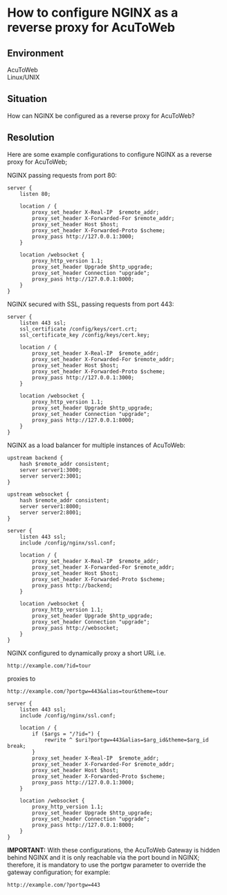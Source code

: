 # How to configure NGINX as a reverse proxy for AcuToWeb
## Environment
AcuToWeb    
Linux/UNIX  

## Situation
How can NGINX be configured as a reverse proxy for AcuToWeb?  

## Resolution
Here are some example configurations to configure NGINX as a reverse proxy for AcuToWeb;

NGINX passing requests from port 80:  
```
server {
    listen 80;

    location / {
        proxy_set_header X-Real-IP  $remote_addr;
        proxy_set_header X-Forwarded-For $remote_addr;
        proxy_set_header Host $host;
        proxy_set_header X-Forwarded-Proto $scheme;
        proxy_pass http://127.0.0.1:3000;
    }
    
    location /websocket {
        proxy_http_version 1.1;
        proxy_set_header Upgrade $http_upgrade;
        proxy_set_header Connection "upgrade";
        proxy_pass http://127.0.0.1:8000;
    }
}
```

NGINX secured with SSL, passing requests from port 443: 
```
server {
    listen 443 ssl;
    ssl_certificate /config/keys/cert.crt;
    ssl_certificate_key /config/keys/cert.key;

    location / {
        proxy_set_header X-Real-IP  $remote_addr;
        proxy_set_header X-Forwarded-For $remote_addr;
        proxy_set_header Host $host;
        proxy_set_header X-Forwarded-Proto $scheme;
        proxy_pass http://127.0.0.1:3000;
    }

    location /websocket {
        proxy_http_version 1.1;
        proxy_set_header Upgrade $http_upgrade;
        proxy_set_header Connection "upgrade";
        proxy_pass http://127.0.0.1:8000;
    }
}
```

NGINX as a load balancer for multiple instances of AcuToWeb:
```
upstream backend {
    hash $remote_addr consistent;
    server server1:3000;
    server server2:3001;
}

upstream websocket {
    hash $remote_addr consistent;
    server server1:8000;
    server server2:8001;
}

server {
    listen 443 ssl;
    include /config/nginx/ssl.conf;

    location / {
        proxy_set_header X-Real-IP  $remote_addr;
        proxy_set_header X-Forwarded-For $remote_addr;
        proxy_set_header Host $host;
        proxy_set_header X-Forwarded-Proto $scheme;
        proxy_pass http://backend;
    }

    location /websocket {
        proxy_http_version 1.1;
        proxy_set_header Upgrade $http_upgrade;
        proxy_set_header Connection "upgrade";
        proxy_pass http://websocket;
    }
}
```

NGINX configured to dynamically proxy a short URL i.e.  
```
http://example.com/?id=tour  
```
proxies to  
```
http://example.com/?portgw=443&alias=tour&theme=tour  
```
```
server {
    listen 443 ssl;
    include /config/nginx/ssl.conf;

    location / {
        if ($args = "/?id=") {
            rewrite ^ $uri?portgw=443&alias=$arg_id&theme=$arg_id break;
        }
        proxy_set_header X-Real-IP  $remote_addr;
        proxy_set_header X-Forwarded-For $remote_addr;
        proxy_set_header Host $host;
        proxy_set_header X-Forwarded-Proto $scheme;
        proxy_pass http://127.0.0.1:3000;
    }

    location /websocket {
        proxy_http_version 1.1;
        proxy_set_header Upgrade $http_upgrade;
        proxy_set_header Connection "upgrade";
        proxy_pass http://127.0.0.1:8000;
    }
}
```

**IMPORTANT:** With these configurations, the AcuToWeb Gateway is hidden behind NGINX and it is only reachable via the port bound in NGINX; therefore, it is mandatory to use the portgw parameter to override the gateway configuration; for example:  

```
http://example.com/?portgw=443
```